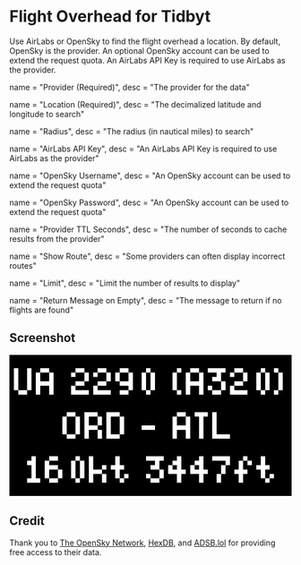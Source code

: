 # Flight Overhead for Tidbyt

Use AirLabs or OpenSky to find the flight overhead a location. By default, OpenSky is the provider. An optional OpenSky account can be used to extend the request quota. An AirLabs API Key is required to use AirLabs as the provider.

>>>
name = "Provider (Required)",
desc = "The provider for the data"

name = "Location (Required)",
desc = "The decimalized latitude and longitude to search"

name = "Radius",
desc = "The radius (in nautical miles) to search"

name = "AirLabs API Key",
desc = "An AirLabs API Key is required to use AirLabs as the provider"

name = "OpenSky Username",
desc = "An OpenSky account can be used to extend the request quota"

name = "OpenSky Password",
desc = "An OpenSky account can be used to extend the request quota"

name = "Provider TTL Seconds",
desc = "The number of seconds to cache results from the provider"

name = "Show Route",
desc = "Some providers can often display incorrect routes"

name = "Limit",
desc = "Limit the number of results to display"

name = "Return Message on Empty",
desc = "The message to return if no flights are found"

## Screenshot

![Flight Overhead for Tidbyt](screenshot.png)

## Credit

Thank you to [The OpenSky Network](https://opensky-network.org), [HexDB](https://hexdb.io), and [ADSB.lol](https://www.adsb.lol) for providing free access to their data.
